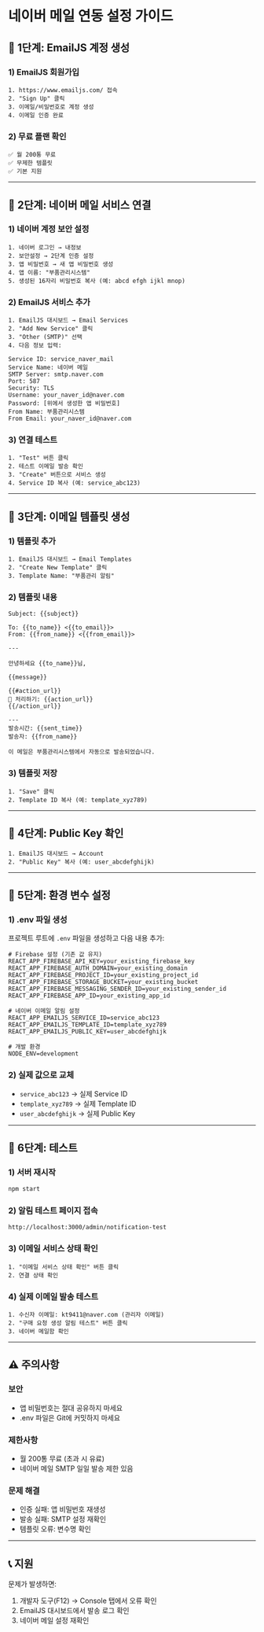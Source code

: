 # 네이버 메일 연동 설정 가이드

## 🔧 **1단계: EmailJS 계정 생성**

### **1) EmailJS 회원가입**
```
1. https://www.emailjs.com/ 접속
2. "Sign Up" 클릭
3. 이메일/비밀번호로 계정 생성
4. 이메일 인증 완료
```

### **2) 무료 플랜 확인**
```
✅ 월 200통 무료
✅ 무제한 템플릿
✅ 기본 지원
```

---

## 📮 **2단계: 네이버 메일 서비스 연결**

### **1) 네이버 계정 보안 설정**
```
1. 네이버 로그인 → 내정보
2. 보안설정 → 2단계 인증 설정
3. 앱 비밀번호 → 새 앱 비밀번호 생성
4. 앱 이름: "부품관리시스템"
5. 생성된 16자리 비밀번호 복사 (예: abcd efgh ijkl mnop)
```

### **2) EmailJS 서비스 추가**
```
1. EmailJS 대시보드 → Email Services
2. "Add New Service" 클릭
3. "Other (SMTP)" 선택
4. 다음 정보 입력:

Service ID: service_naver_mail
Service Name: 네이버 메일
SMTP Server: smtp.naver.com
Port: 587
Security: TLS
Username: your_naver_id@naver.com
Password: [위에서 생성한 앱 비밀번호]
From Name: 부품관리시스템
From Email: your_naver_id@naver.com
```

### **3) 연결 테스트**
```
1. "Test" 버튼 클릭
2. 테스트 이메일 발송 확인
3. "Create" 버튼으로 서비스 생성
4. Service ID 복사 (예: service_abc123)
```

---

## 📝 **3단계: 이메일 템플릿 생성**

### **1) 템플릿 추가**
```
1. EmailJS 대시보드 → Email Templates
2. "Create New Template" 클릭
3. Template Name: "부품관리 알림"
```

### **2) 템플릿 내용**
```
Subject: {{subject}}

To: {{to_name}} <{{to_email}}>
From: {{from_name}} <{{from_email}}>

---

안녕하세요 {{to_name}}님,

{{message}}

{{#action_url}}
🔗 처리하기: {{action_url}}
{{/action_url}}

---
발송시간: {{sent_time}}
발송자: {{from_name}}

이 메일은 부품관리시스템에서 자동으로 발송되었습니다.
```

### **3) 템플릿 저장**
```
1. "Save" 클릭
2. Template ID 복사 (예: template_xyz789)
```

---

## 🔑 **4단계: Public Key 확인**

```
1. EmailJS 대시보드 → Account
2. "Public Key" 복사 (예: user_abcdefghijk)
```

---

## 📁 **5단계: 환경 변수 설정**

### **1) .env 파일 생성**
프로젝트 루트에 `.env` 파일을 생성하고 다음 내용 추가:

```env
# Firebase 설정 (기존 값 유지)
REACT_APP_FIREBASE_API_KEY=your_existing_firebase_key
REACT_APP_FIREBASE_AUTH_DOMAIN=your_existing_domain
REACT_APP_FIREBASE_PROJECT_ID=your_existing_project_id
REACT_APP_FIREBASE_STORAGE_BUCKET=your_existing_bucket
REACT_APP_FIREBASE_MESSAGING_SENDER_ID=your_existing_sender_id
REACT_APP_FIREBASE_APP_ID=your_existing_app_id

# 네이버 이메일 알림 설정
REACT_APP_EMAILJS_SERVICE_ID=service_abc123
REACT_APP_EMAILJS_TEMPLATE_ID=template_xyz789
REACT_APP_EMAILJS_PUBLIC_KEY=user_abcdefghijk

# 개발 환경
NODE_ENV=development
```

### **2) 실제 값으로 교체**
- `service_abc123` → 실제 Service ID
- `template_xyz789` → 실제 Template ID  
- `user_abcdefghijk` → 실제 Public Key

---

## 🧪 **6단계: 테스트**

### **1) 서버 재시작**
```bash
npm start
```

### **2) 알림 테스트 페이지 접속**
```
http://localhost:3000/admin/notification-test
```

### **3) 이메일 서비스 상태 확인**
```
1. "이메일 서비스 상태 확인" 버튼 클릭
2. 연결 상태 확인
```

### **4) 실제 이메일 발송 테스트**
```
1. 수신자 이메일: kt9411@naver.com (관리자 이메일)
2. "구매 요청 생성 알림 테스트" 버튼 클릭
3. 네이버 메일함 확인
```

---

## ⚠️ **주의사항**

### **보안**
- 앱 비밀번호는 절대 공유하지 마세요
- .env 파일은 Git에 커밋하지 마세요

### **제한사항**
- 월 200통 무료 (초과 시 유료)
- 네이버 메일 SMTP 일일 발송 제한 있음

### **문제 해결**
- 인증 실패: 앱 비밀번호 재생성
- 발송 실패: SMTP 설정 재확인
- 템플릿 오류: 변수명 확인

---

## 📞 **지원**

문제가 발생하면:
1. 개발자 도구(F12) → Console 탭에서 오류 확인
2. EmailJS 대시보드에서 발송 로그 확인
3. 네이버 메일 설정 재확인 